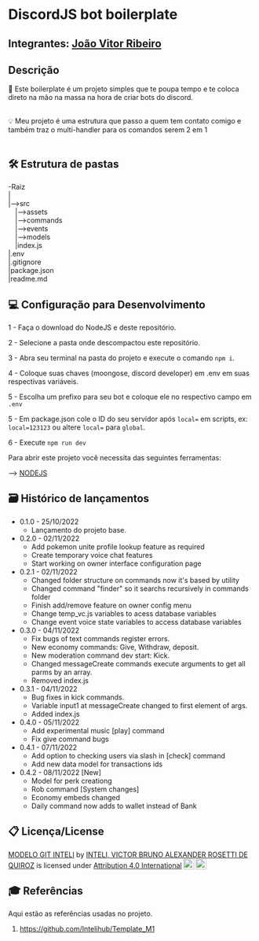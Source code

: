 # DiscordJS bot boilerplate

## Integrantes: <a href="https://www.linkedin.com/in/joao-vitor-ribeiro-de-lima-dev/">João Vitor Ribeiro</a>

## Descrição
📜 Este boilerplate é um projeto simples que te poupa tempo e te coloca direto na mão na massa na hora de criar bots do discord.
<br><br>

💡 Meu projeto é uma estrutura que passo a quem tem contato comigo e também traz o multi-handler para os comandos serem 2 em 1
<br><br>
## 🛠 Estrutura de pastas
-Raiz<br>
|<br>
|-->src<br>
  &emsp;|-->assets<br>
  &emsp;|-->commands<br>
  &emsp;|-->events<br>
  &emsp;|-->models<br>
  &emsp;|index.js<br>
|.env<br>
|.gitignore<br>
|package.json<br>
|readme.md<br>

## 💻 Configuração para Desenvolvimento

1 - Faça o download do NodeJS e deste repositório.

2 - Selecione a pasta onde descompactou este repositório.

3 - Abra seu terminal na pasta do projeto e execute o comando `npm i`.

4 - Coloque suas chaves (moongose, discord developer) em .env em suas respectivas variáveis.

5 - Escolha um prefixo para seu bot e coloque ele no respectivo campo em `.env`

5 - Em package.json cole o ID do seu servidor após `local=` em scripts, ex: `local=123123` ou altere `local=` para `global`.

6 - Execute `npm run dev`

Para abrir este projeto você necessita das seguintes ferramentas:

--> <a href="nodejs.org"> NODEJS </a>

## 🗃 Histórico de lançamentos

* 0.1.0 - 25/10/2022
    * Lançamento do projeto base.
* 0.2.0 - 02/11/2022
    * Add pokemon unite profile lookup feature as required
    * Create temporary voice chat features
    * Start working on owner interface configuration page
* 0.2.1 - 02/11/2022
    * Changed folder structure on commands now it's based by utility
    * Changed command "finder" so it searchs recursively in commands folder
    * Finish add/remove feature on owner config menu
    * Change temp_vc.js variables to acess database variables
    * Change event voice state variables to access database variables
* 0.3.0 - 04/11/2022
    * Fix bugs of text commands register errors.
    * New economy commands: Give, Withdraw, deposit.
    * New moderation command dev start: Kick.
    * Changed messageCreate commands execute arguments to get all parms by an array.
    * Removed index.js
* 0.3.1 - 04/11/2022
    * Bug fixes in kick commands.
    * Variable input1 at messageCreate changed to first element of args.
    * Added index.js
* 0.4.0 - 05/11/2022
    * Add experimental music [play] command
    * Fix give command bugs
* 0.4.1 - 07/11/2022
    * Add option to checking users via slash in [check] command
    * Add new data model for transactions ids
* 0.4.2 - 08/11/2022
    [New]
    * Model for perk creationg
    * Rob command
    [System changes]
    * Economy embeds changed
    * Daily command now adds to wallet instead of Bank
## 📋 Licença/License

<p xmlns:cc="http://creativecommons.org/ns#" xmlns:dct="http://purl.org/dc/terms/"><a property="dct:title" rel="cc:attributionURL" href="https://github.com/Spidus/Teste_Final_1">MODELO GIT INTELI</a> by <a rel="cc:attributionURL dct:creator" property="cc:attributionName" href="https://www.yggbrasil.com.br/vr">INTELI, VICTOR BRUNO ALEXANDER ROSETTI DE QUIROZ</a> is licensed under <a href="http://creativecommons.org/licenses/by/4.0/?ref=chooser-v1" target="_blank" rel="license noopener noreferrer" style="display:inline-block;">Attribution 4.0 International<img style="height:22px!important;margin-left:3px;vertical-align:text-bottom;" src="https://mirrors.creativecommons.org/presskit/icons/cc.svg?ref=chooser-v1"><img style="height:22px!important;margin-left:3px;vertical-align:text-bottom;" src="https://mirrors.creativecommons.org/presskit/icons/by.svg?ref=chooser-v1"></a></p>

## 🎓 Referências

Aqui estão as referências usadas no projeto.

1. <https://github.com/Intelihub/Template_M1>
